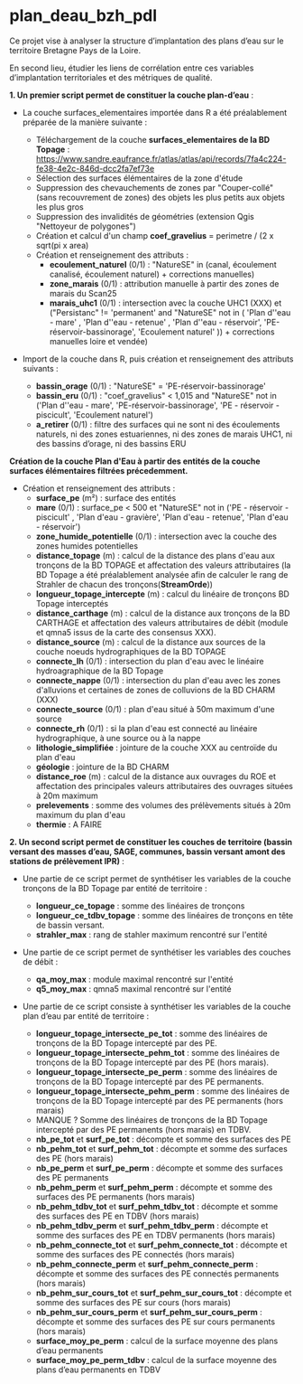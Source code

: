 # plan_deau_bzh_pdl

Ce projet vise à analyser la structure d’implantation des plans d’eau sur le territoire Bretagne Pays de la Loire.

En second lieu, étudier les liens de corrélation entre ces variables d’implantation territoriales et des métriques de qualité.

**1. Un premier script permet de constituer la couche plan-d’eau** :

-	La couche surfaces_elementaires importée dans R a été préalablement préparée de la manière suivante :
    - Téléchargement de la couche **surfaces_elementaires de la BD Topage** : https://www.sandre.eaufrance.fr/atlas/atlas/api/records/7fa4c224-fe38-4e2c-846d-dcc2fa7ef73e 
    - Sélection des surfaces élémentaires de la zone d'étude
    - Suppression des chevauchements de zones par "Couper-collé" (sans recouvrement de zones) des objets les plus petits aux objets les plus gros
    - Suppression des invalidités de géométries (extension Qgis "Nettoyeur de polygones")
    - Création et calcul d'un champ **coef_gravelius** = perimetre / (2 x sqrt(pi x area)
    - Création et renseignement des attributs :
        - **ecoulement_naturel** (0/1) : "NatureSE" in (canal, écoulement canalisé, écoulement naturel) + corrections manuelles)
        - **zone_marais** (0/1) : attribution manuelle à partir des zones de marais du Scan25
        - **marais_uhc1** (0/1) : intersection avec la couche UHC1 (XXX) et ("Persistanc" != 'permanent' and  "NatureSE" not in ( 'Plan d''eau - mare' ,  'Plan d''eau - retenue' ,  'Plan d''eau - réservoir', 'PE-réservoir-bassinorage', 'Ecoulement naturel' )) + corrections manuelles loire et vendée)
     
- Import de la couche dans R, puis création et renseignement des attributs suivants :
    -	**bassin_orage** (0/1) : "NatureSE" = 'PE-réservoir-bassinorage'
    -	**bassin_eru** (0/1) : "coef_gravelius" < 1,015 and "NatureSE" not in ('Plan d''eau - mare', 'PE-réservoir-bassinorage', 'PE - réservoir -piscicult', 'Ecoulement naturel')
    -	**a_retirer** (0/1) : filtre des surfaces qui ne sont ni des écoulements naturels, ni des zones estuariennes, ni des zones de marais UHC1, ni des bassins d’orage, ni des bassins ERU

**Création de la couche Plan d'Eau à partir des entités de la couche surfaces élémentaires filtrées précedemment.**

- Création et renseignement des attributs :
    - **surface_pe** (m²) : surface des entités 
    - **mare** (0/1) : surface_pe < 500 et "NatureSE" not in ('PE - réservoir -piscicult' , 'Plan d'eau - gravière', 'Plan d'eau - retenue', 'Plan d'eau - réservoir')
    - **zone_humide_potentielle** (0/1) : intersection avec la couche des zones humides potentielles
    - **distance_topage** (m) : calcul de la distance des plans d'eau aux tronçons de la BD TOPAGE et affectation des valeurs attributaires (la BD Topage a été préalablement analysée afin de calculer le rang de Strahler de chacun des tronçons(**StreamOrde**))
    - **longueur_topage_intercepte** (m) : calcul du linéaire de tronçons BD Topage interceptés
    - **distance_carthage** (m) : calcul de la distance aux tronçons de la BD CARTHAGE et affectation des valeurs attributaires de débit (module et qmna5 issus de la carte des consensus XXX).
    - **distance_source** (m) : calcul de la distance aux sources de la couche noeuds hydrographiques de la BD TOPAGE
    - **connecte_lh** (0/1) : intersection du plan d'eau avec le linéaire hydroagraphique de la BD Topage
    - **connecte_nappe** (0/1) : intersection du plan d'eau avec les zones d'alluvions et certaines de zones de colluvions de la BD CHARM (XXX)
    - **connecte_source** (0/1) : plan d'eau situé à 50m maximum d'une source
    - **connecte_rh** (0/1) : si la plan d'eau est connecté au linéaire hydrographique, à une source ou à la nappe
    - **lithologie_simplifiée** : jointure de la couche XXX au centroïde du plan d'eau  
    - **géologie** :  jointure de la BD CHARM
    - **distance_roe** (m) : calcul de la distance aux ouvrages du ROE et affectation des principales valeurs attributaires des ouvrages situées à 20m maximum
    - **prelevements** : somme des volumes des prélèvements situés à 20m maximum du plan d'eau
    - **thermie** : A FAIRE

**2. Un second script permet de constituer les couches de territoire (bassin versant des masses d’eau, SAGE, communes, bassin versant amont des stations de prélèvement IPR)** :

-	Une partie de ce script permet de synthétiser les variables de la couche tronçons de la BD Topage par entité de territoire :
    -	**longueur_ce_topage** : somme des linéaires de tronçons
    -	**longueur_ce_tdbv_topage** : somme des linéaires de tronçons en tête de bassin versant.
    -	**strahler_max** : rang de stahler maximum rencontré sur l'entité
 
- Une partie de ce script permet de synthétiser les variables des couches de débit :
    -	**qa_moy_max** : module maximal rencontré sur l'entité
    -	**q5_moy_max** : qmna5 maximal rencontré sur l'entité
   
-	Une partie de ce script consiste à synthétiser les variables de la couche plan d’eau par entité de territoire :
    -	**longueur_topage_intersecte_pe_tot** : somme des linéaires de tronçons de la BD Topage intercepté par des PE.
    -	**longueur_topage_intersecte_pehm_tot** : somme des linéaires de tronçons de la BD Topage intercepté par des PE (hors marais).
    -	**longueur_topage_intersecte_pe_perm** : somme des linéaires de tronçons de la BD Topage intercepté par des PE permanents.
    -	**longueur_topage_intersecte_pehm_perm** : somme des linéaires de tronçons de la BD Topage intercepté par des PE permanents (hors marais)
    -	MANQUE ? Somme des linéaires de tronçons de la BD Topage intercepté par des PE permanents (hors marais) en TDBV.
    -	**nb_pe_tot** et **surf_pe_tot** : décompte et somme des surfaces des PE
    -	**nb_pehm_tot** et **surf_pehm_tot** : décompte et somme des surfaces des PE (hors marais)
    -	**nb_pe_perm** et **surf_pe_perm** : décompte et somme des surfaces des PE permanents
    -	**nb_pehm_perm** et **surf_pehm_perm** : décompte et somme des surfaces des PE permanents (hors marais)
    -	**nb_pehm_tdbv_tot** et **surf_pehm_tdbv_tot** : décompte et somme des surfaces des PE en TDBV (hors marais)
    -	**nb_pehm_tdbv_perm** et **surf_pehm_tdbv_perm** : décompte et somme des surfaces des PE en TDBV permanents (hors marais)
    -	**nb_pehm_connecte_tot** et **surf_pehm_connecte_tot** : décompte et somme des surfaces des PE connectés (hors marais)
    -	**nb_pehm_connecte_perm** et **surf_pehm_connecte_perm** : décompte et somme des surfaces des PE connectés permanents (hors marais)
    -	**nb_pehm_sur_cours_tot** et **surf_pehm_sur_cours_tot** : décompte et somme des surfaces des PE sur cours (hors marais)
    -	**nb_pehm_sur_cours_perm** et **surf_pehm_sur_cours_perm** : décompte et somme des surfaces des PE sur cours permanents (hors marais)
    -	**surface_moy_pe_perm** : calcul de la surface moyenne des plans d’eau permanents
    -	**surface_moy_pe_perm_tdbv** : calcul de la surface moyenne des plans d’eau permanents en TDBV
